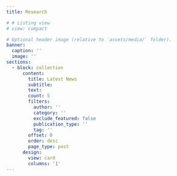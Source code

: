 ```yaml
---
title: Research

# # Listing view
# view: compact

# Optional header image (relative to `assets/media/` folder).
banner:
  caption: ''
  image: ''
sections:
  - block: collection
      content:
        title: Latest News
        subtitle:
        text:
        count: 5
        filters:
          author: ''
          category: ''
          exclude_featured: false
          publication_type: ''
          tag: ''
        offset: 0
        order: desc
        page_type: post
      design:
        view: card
        columns: '1'
---
```

